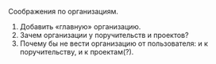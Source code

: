 Соображения по организациям.

1. Добавить «главную» организацию.
2. Зачем организации у поручительств и проектов?
3. Почему бы не вести организацию от пользователя: и к поручительству, и к проектам(?).